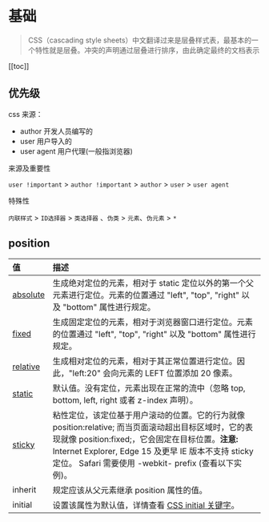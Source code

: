 # 基础

> CSS（cascading style sheets）中文翻译过来是层叠样式表，最基本的一个特性就是层叠。冲突的声明通过层叠进行排序，由此确定最终的文档表示

[[toc]]

## 优先级

css 来源：

- author 开发人员编写的
- user 用户导入的
- user agent 用户代理(一般指浏览器)

来源及重要性

`user !important` > `author !important` > `author` > `user` > `user agent`

特殊性

`内联样式` > `ID选择器` > `类选择器` 、`伪类` > `元素`、`伪元素` > `*`

## position

| 值                                                                            | 描述                                                                                                                                                                                                                                                                       |
| :---------------------------------------------------------------------------- | :------------------------------------------------------------------------------------------------------------------------------------------------------------------------------------------------------------------------------------------------------------------------- |
| [absolute](https://www.runoob.com/css/css-positioning.html#position-absolute) | 生成绝对定位的元素，相对于 static 定位以外的第一个父元素进行定位。元素的位置通过 "left", "top", "right" 以及 "bottom" 属性进行规定。                                                                                                                                       |
| [fixed](https://www.runoob.com/css/css-positioning.html#position-fixed)       | 生成固定定位的元素，相对于浏览器窗口进行定位。元素的位置通过 "left", "top", "right" 以及 "bottom" 属性进行规定。                                                                                                                                                           |
| [relative](https://www.runoob.com/css/css-positioning.html#position-relative) | 生成相对定位的元素，相对于其正常位置进行定位。因此，"left:20" 会向元素的 LEFT 位置添加 20 像素。                                                                                                                                                                           |
| [static](https://www.runoob.com/css/css-positioning.html#position-static)     | 默认值。没有定位，元素出现在正常的流中（忽略 top, bottom, left, right 或者 z-index 声明）。                                                                                                                                                                                |
| [sticky](https://www.runoob.com/css/css-positioning.html#position-sticky)     | 粘性定位，该定位基于用户滚动的位置。它的行为就像 position:relative; 而当页面滚动超出目标区域时，它的表现就像 position:fixed;，它会固定在目标位置。**注意:** Internet Explorer, Edge 15 及更早 IE 版本不支持 sticky 定位。 Safari 需要使用 -webkit- prefix (查看以下实例)。 |
| inherit                                                                       | 规定应该从父元素继承 position 属性的值。                                                                                                                                                                                                                                   |
| initial                                                                       | 设置该属性为默认值，详情查看 [CSS initial 关键字](https://www.runoob.com/cssref/css-initial.html)。                                                                                                                                                                        |
